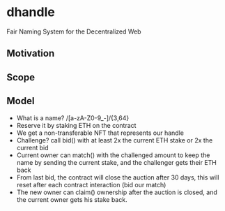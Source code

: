 # dhandle

Fair Naming System for the Decentralized Web

## Motivation


## Scope


## Model

- What is a name? /[a-zA-Z0-9_-]/{3,64}
- Reserve it by staking ETH on the contract
- We get a non-transferable NFT that represents our handle
- Challenge? call bid() with at least 2x the current ETH stake or 2x the current bid
- Current owner can match() with the challenged amount to keep the name by sending the current stake, and the challenger gets their ETH back
- From last bid, the contract will close the auction after 30 days, this will reset after each contract interaction (bid our match)
- The new owner can claim() ownership after the auction is closed, and the current owner gets his stake back.